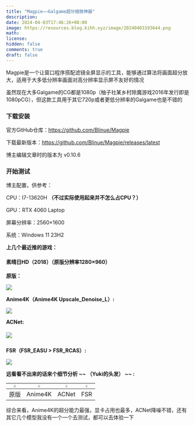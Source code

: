 ```yaml
---
title: "Magpie——Galgame超分缩放神器"
description: 
date: 2024-04-03T17:46:26+08:00
image: https://resources.blog.kihh.xyz/image/20240403193644.png
math: 
license: 
hidden: false
comments: true
draft: false
---
```


Magpie是一个让窗口程序搭配滤镜全屏显示的工具，能够通过算法将画面超分放大，适用于大多低分辨率画面对高分辨率显示屏不友好的情况

虽然现在大多Galgame的CG都是1080p（柚子社某乡村除魔游戏2016年发行即是1080pCG），但这款工具用于其它720p或者更低分辨率的Galgame也是不错的

### 下载安装

官方GitHub仓库：https://github.com/Blinue/Magpie

下载最新版本：https://github.com/Blinue/Magpie/releases/latest

博主编辑文章时的版本为 v0.10.6

### 开始测试

博主配置，供参考：

CPU：I7-13620H **（不过实际使用起来并不怎么占CPU？）**

GPU：RTX 4060 Laptop

屏幕分辨率：2560×1600

系统：Windows 11 23H2



**上几个最近推的游戏：**

#### 素晴日HD（2018）（原版分辨率1280×960）

**原版：**

![](https://resources.blog.kihh.xyz/image/20240403181300.png)

**Anime4K（Anime4K Upscale_Denoise_L）:**

![](https://resources.blog.kihh.xyz/image/20240403181441.png)

**ACNet:**

##### ![](https://resources.blog.kihh.xyz/image/20240403181547.png)

**FSR（FSR_EASU > FSR_RCAS）:**

![](https://resources.blog.kihh.xyz/image/20240403182034.png)

**远看看不出来的话来个细节分析 ~~ （Yuki的头发） ~~ :**

| <img src="https://resources.blog.kihh.xyz/image/20240403184919.png" style="zoom:33%;" /> | <img src="https://resources.blog.kihh.xyz/image/20240403185030.png" style="zoom: 33%;" /> | <img src="https://resources.blog.kihh.xyz/image/20240403185056.png" style="zoom:33%;" /> | <img src="https://resources.blog.kihh.xyz/image/20240403185121.png" style="zoom:33%;" /> |
| ------------------------------------------------------------ | ------------------------------------------------------------ | ------------------------------------------------------------ | ------------------------------------------------------------ |
| 原版                                                         | Anime4K                                                      | ACNet                                                        | FSR                                                          |

综合来看，Anime4K的超分能力最强，显卡占用也最多，ACNet降噪不错，还有其它几个模型我没有一个一个去测试，都可以去体验一下
